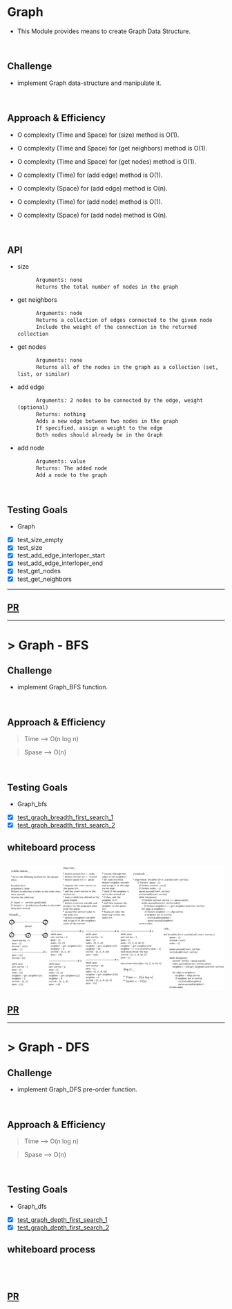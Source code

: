 # Graph

- This Module provides means to create Graph Data Structure.

<br>

## Challenge

- implement Graph data-structure and manipulate it.

<br>

## Approach & Efficiency

- O complexity (Time and Space) for (size) method is O(1).

- O complexity (Time and Space) for (get neighbors) method is O(1).

- O complexity (Time and Space) for (get nodes) method is O(1).

- O complexity (Time) for (add edge) method is O(1).
- O complexity (Space) for (add edge) method is O(n).

- O complexity (Time) for (add node) method is O(1).
- O complexity (Space) for (add node) method is O(n).


<br>

## API

- size

            Arguments: none
            Returns the total number of nodes in the graph


- get neighbors


            Arguments: node
            Returns a collection of edges connected to the given node
            Include the weight of the connection in the returned collection

- get nodes


            Arguments: none
            Returns all of the nodes in the graph as a collection (set, list, or similar)


- add edge


            Arguments: 2 nodes to be connected by the edge, weight (optional)
            Returns: nothing
            Adds a new edge between two nodes in the graph
            If specified, assign a weight to the edge
            Both nodes should already be in the Graph

- add node

            Arguments: value
            Returns: The added node
            Add a node to the graph


<br>

## Testing Goals

- Graph

- [x] test_size_empty
- [x] test_size
- [x] test_add_edge_interloper_start
- [X] test_add_edge_interloper_end
- [X] test_get_nodes
- [x] test_get_neighbors

---------------------------------------------------------------------------
## [PR](https://github.com/BasharTaamneh/data-structures-and-algorithms/pull/40)

----

# > Graph - BFS


## Challenge

- implement Graph_BFS function.

<br>

## Approach & Efficiency

> Time --> O(n log n)

> Spase --> O(n)

<br>

## Testing Goals

- Graph_bfs

- [x] [test_graph_breadth_first_search_1](../tests/test_graph_bfs.py)
- [x] [test_graph_breadth_first_search_2](../tests/test_graph_bfs.py)

## whiteboard process
![](Graph_BFS.png)
---------------------------------------------------------------------------
## [PR](https://github.com/BasharTaamneh/data-structures-and-algorithms/pull/41)


---------
# > Graph - DFS


## Challenge

- implement Graph_DFS pre-order function.

<br>

## Approach & Efficiency

> Time --> O(n log n)

> Spase --> O(n)

<br>

## Testing Goals

- Graph_dfs

- [x] [test_graph_depth_first_search_1](../tests/test_graph_dfs.py)
- [x] [test_graph_depth_first_search_2](../tests/test_graph_dfs.py)

## whiteboard process
![]()
---------------------------------------------------------------------------
## [PR](https://github.com/BasharTaamneh/data-structures-and-algorithms/pull/41)
